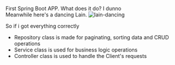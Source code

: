 First Spring Boot APP.
What does it do? I dunno </br>
Meanwhile here's a dancing Lain.
![lain-dancing](https://github.com/NakajimaAkemi/myapp/assets/159537539/2c0b44d7-c878-42c4-9f6f-c24bbf31704f)


So if i got everything correctly
- Repository class is made for paginating, sorting data and CRUD operations
- Service class is used for business logic operations
- Controller class is used to handle the Client's requests
